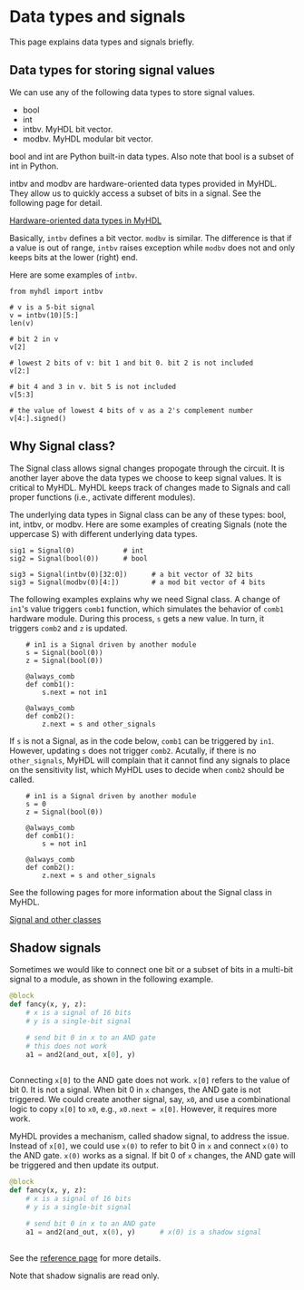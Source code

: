 # Data types and signals 

This page explains data types and signals briefly.  

## Data types for storing signal values

We can use any of the following data types to store signal values. 

*   bool
*   int
*   intbv. MyHDL bit vector.
*   modbv. MyHDL modular bit vector.

bool and int are Python built-in data types. Also note that bool is a subset of int in Python.

intbv and modbv are hardware-oriented data types provided in MyHDL. They allow
us to quickly access a subset of bits in a signal. See the following page for
detail.  

[Hardware-oriented data types in MyHDL](http://docs.myhdl.org/en/stable/manual/hwtypes.html)

Basically, `intbv` defines a bit vector. `modbv` is similar. The difference is
that if a value is out of range, `intbv` raises exception while `modbv` does
not and only keeps bits at the lower (right) end.

Here are some examples of `intbv`. 

    from myhdl import intbv

    # v is a 5-bit signal 
    v = intbv(10)[5:]   
    len(v)

    # bit 2 in v
    v[2]

    # lowest 2 bits of v: bit 1 and bit 0. bit 2 is not included
    v[2:]

    # bit 4 and 3 in v. bit 5 is not included
    v[5:3]

    # the value of lowest 4 bits of v as a 2's complement number
    v[4:].signed()

## Why Signal class?

The Signal class allows signal changes propogate through the circuit.  It is
another layer above the data types we choose to keep signal values. It is
critical to MyHDL. MyHDL keeps track of changes made to Signals and call proper
functions (i.e., activate different modules).  

The underlying data types in Signal class can be any of these types: bool, int,
intbv, or modbv.  Here are some examples of creating Signals (note the
uppercase S) with different underlying data types.

```
sig1 = Signal(0)            # int
sig2 = Signal(bool(0))      # bool

sig3 = Signal(intbv(0)[32:0])      # a bit vector of 32 bits 
sig3 = Signal(modbv(0)[4:])        # a mod bit vector of 4 bits 
```

The following examples explains why we need Signal class. A change of `in1`'s
value triggers `comb1` function, which simulates the behavior of `comb1`
hardware module. During this process, `s` gets a new value. In turn, it
triggers `comb2` and `z` is updated.

```
    # in1 is a Signal driven by another module
    s = Signal(bool(0))
    z = Signal(bool(0))

    @always_comb
    def comb1():
        s.next = not in1
    
    @always_comb
    def comb2():
        z.next = s and other_signals

```

If `s` is not a Signal, as in the code below, `comb1` can be triggered by
`in1`. However, updating `s` does not trigger `comb2`. Acutally, if there is no
`other_signals`, MyHDL will complain that it cannot find any signals to place
on the sensitivity list, which MyHDL uses to decide when `comb2` should be
called.

```
    # in1 is a Signal driven by another module
    s = 0
    z = Signal(bool(0))

    @always_comb
    def comb1():
        s = not in1
    
    @always_comb
    def comb2():
        z.next = s and other_signals

```

See the following pages for more information about the Signal class in MyHDL.

[Signal and other classes](http://docs.myhdl.org/en/stable/manual/reference.html#myhdl.Signal)

## Shadow signals

Sometimes we would like to connect one bit or a subset of bits in a multi-bit
signal to a module, as shown in the following example.

```python
@block
def fancy(x, y, z):
    # x is a signal of 16 bits
    # y is a single-bit signal

    # send bit 0 in x to an AND gate
    # this does not work
    a1 = and2(and_out, x[0], y)
        
```

Connecting `x[0]` to the AND gate does not work. `x[0]` refers to the value of
bit 0. It is not a signal. When bit 0 in `x` changes, the AND gate is not
triggered. We could create another signal, say, `x0`, and use a combinational
logic to copy `x[0]` to `x0`, e.g., `x0.next = x[0]`. However, it requires
more work.

MyHDL provides a mechanism, called shadow signal, to address the issue. Instead
of `x[0]`, we could use `x(0)` to refer to bit 0 in `x` and connect `x(0)` to
the AND gate. `x(0)` works as a signal. If bit 0 of `x` changes, the AND gate
will be triggered and then update its output.

```python
@block
def fancy(x, y, z):
    # x is a signal of 16 bits
    # y is a single-bit signal

    # send bit 0 in x to an AND gate
    a1 = and2(and_out, x(0), y)      # x(0) is a shadow signal
        
```

See the [reference
page](http://docs.myhdl.org/en/stable/manual/reference.html#shadow-signals) for
more details.

Note that shadow signalis are read only. 

